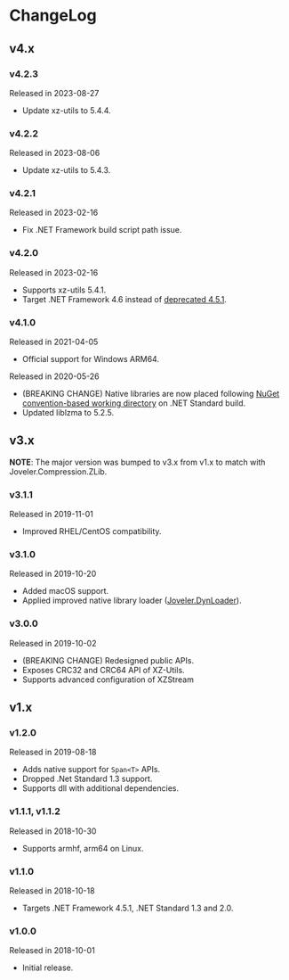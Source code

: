 # ChangeLog

## v4.x

### v4.2.3

Released in 2023-08-27

- Update xz-utils to 5.4.4.

### v4.2.2

Released in 2023-08-06

- Update xz-utils to 5.4.3.

### v4.2.1

Released in 2023-02-16

- Fix .NET Framework build script path issue.

### v4.2.0

Released in 2023-02-16

- Supports xz-utils 5.4.1.
- Target .NET Framework 4.6 instead of [deprecated 4.5.1](https://devblogs.microsoft.com/dotnet/net-framework-4-5-2-4-6-4-6-1-will-reach-end-of-support-on-april-26-2022/).

### v4.1.0

Released in 2021-04-05

- Official support for Windows ARM64.

Released in 2020-05-26

- (BREAKING CHANGE) Native libraries are now placed following [NuGet convention-based working directory](https://docs.microsoft.com/en-US/nuget/create-packages/creating-a-package#create-the-nuspec-file) on .NET Standard build.
- Updated liblzma to 5.2.5.

## v3.x

**NOTE**: The major version was bumped to v3.x from v1.x to match with Joveler.Compression.ZLib.

### v3.1.1

Released in 2019-11-01

- Improved RHEL/CentOS compatibility.

### v3.1.0

Released in 2019-10-20

- Added macOS support.
- Applied improved native library loader ([Joveler.DynLoader](https://github.com/ied206/Joveler.DynLoader)).

### v3.0.0

Released in 2019-10-02

- (BREAKING CHANGE) Redesigned public APIs.
- Exposes CRC32 and CRC64 API of XZ-Utils.
- Supports advanced configuration of XZStream

## v1.x

### v1.2.0

Released in 2019-08-18

- Adds native support for `Span<T>` APIs.
- Dropped .Net Standard 1.3 support.
- Supports dll with additional dependencies.

### v1.1.1, v1.1.2

Released in 2018-10-30

- Supports armhf, arm64 on Linux.

### v1.1.0

Released in 2018-10-18

- Targets .NET Framework 4.5.1, .NET Standard 1.3 and 2.0.

### v1.0.0

Released in 2018-10-01

- Initial release.
